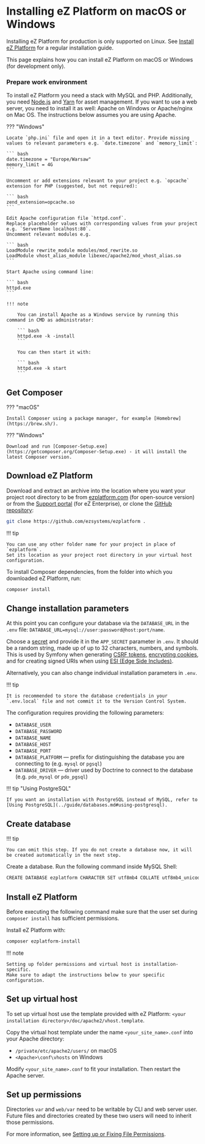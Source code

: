 # Installing eZ Platform on macOS or Windows

Installing eZ Platform for production is only supported on Linux.
See [Install eZ Platform](../getting_started/install_ez_platform.md) for a regular installation guide.

This page explains how you can install eZ Platform on macOS or Windows (for development only).

### Prepare work environment

To install eZ Platform you need a stack with MySQL and PHP.
Additionally, you need [Node.js](https://nodejs.org/en/) and [Yarn](https://yarnpkg.com/lang/en/docs/install/) for asset management.
If you want to use a web server, you need to install it as well: Apache on Windows or Apache/nginx on Mac OS.
The instructions below assumes you are using Apache.

??? "Windows"

    Locate `php.ini` file and open it in a text editor. Provide missing values to relevant parameters e.g. `date.timezone` and `memory_limit`:

    ``` bash
    date.timezone = "Europe/Warsaw"
    memory_limit = 4G
    ```

    Uncomment or add extensions relevant to your project e.g. `opcache` extension for PHP (suggested, but not required):

    ``` bash
    zend_extension=opcache.so
    ```

    Edit Apache configuration file `httpd.conf`.
    Replace placeholder values with corresponding values from your project e.g. `ServerName localhost:80`.
    Uncomment relevant modules e.g.

    ``` bash
    LoadModule rewrite_module modules/mod_rewrite.so
    LoadModule vhost_alias_module libexec/apache2/mod_vhost_alias.so
    ```

    Start Apache using command line:

    ``` bash
    httpd.exe
    ```

    !!! note

        You can install Apache as a Windows service by running this command in CMD as administrator:

        ``` bash
        httpd.exe -k -install
        ```

        You can then start it with:

        ``` bash
        httpd.exe -k start
        ```

## Get Composer

??? "macOS"

    Install Composer using a package manager, for example [Homebrew](https://brew.sh/).

??? "Windows"

    Download and run [Composer-Setup.exe](https://getcomposer.org/Composer-Setup.exe) - it will install the latest Composer version.

## Download eZ Platform

Download and extract an archive into the location where you want your project root directory to be from [ezplatform.com](https://ezplatform.com/#download-option) (for open-source version) or from the [Support portal](https://support.ez.no/Downloads) (for eZ Enterprise), or clone the [GitHub repository](https://github.com/ezsystems/ezplatform):

``` bash
git clone https://github.com/ezsystems/ezplatform .
```

!!! tip

    You can use any other folder name for your project in place of `ezplatform`.
    Set its location as your project root directory in your virtual host configuration.

To install Composer dependencies, from the folder into which you downloaded eZ Platform, run:

``` bash
composer install
```

## Change installation parameters

At this point you can configure your database via the `DATABASE_URL` in the `.env` file:
`DATABASE_URL=mysql://user:password@host:port/name`.

Choose a [secret](http://symfony.com/doc/current/reference/configuration/framework.html#secret)
and provide it in the `APP_SECRET` parameter in `.env`.
It should be a random string, made up of up to 32 characters, numbers, and symbols.
This is used by Symfony when generating [CSRF tokens](https://symfony.com/doc/current/security/csrf.html),
[encrypting cookies](http://symfony.com/doc/current/cookbook/security/remember_me.html),
and for creating signed URIs when using [ESI (Edge Side Includes)](https://symfony.com/doc/current/http_cache/esi.html).

Alternatively, you can also change individual installation parameters in `.env`.

!!! tip

    It is recommended to store the database credentials in your `.env.local` file and not commit it to the Version Control System.

The configuration requires providing the following parameters:

- `DATABASE_USER`
- `DATABASE_PASSWORD`
- `DATABASE_NAME`
- `DATABASE_HOST`
- `DATABASE_PORT`
- `DATABASE_PLATFORM` —  prefix for distinguishing the database you are connecting to (e.g. `mysql` or `pgsql`)
- `DATABASE_DRIVER` — driver used by Doctrine to connect to the database (e.g. `pdo_mysql` or `pdo_pgsql`)

!!! tip "Using PostgreSQL"

    If you want an installation with PostgreSQL instead of MySQL, refer to [Using PostgreSQL](../guide/databases.md#using-postgresql).

## Create database

!!! tip

    You can omit this step. If you do not create a database now, it will be created automatically in the next step.

Create a database. Run the following command inside MySQL Shell:

``` bash
CREATE DATABASE ezplatform CHARACTER SET utf8mb4 COLLATE utf8mb4_unicode_520_ci;
```

## Install eZ Platform

Before executing the following command make sure that the user set during `composer install` has sufficient permissions.

Install eZ Platform with:

``` bash
composer ezplatform-install
```

!!! note

    Setting up folder permissions and virtual host is installation-specific.
    Make sure to adapt the instructions below to your specific configuration.

## Set up virtual host

To set up virtual host use the template provided with eZ Platform: `<your installation directory>/doc/apache2/vhost.template`.

Copy the virtual host template under the name `<your_site_name>.conf` into your Apache directory:

- `/private/etc/apache2/users/` on macOS
- `<Apache>\conf\vhosts` on Windows

Modify `<your_site_name>.conf` to fit your installation. Then restart the Apache server.

## Set up permissions

Directories `var` and `web/var` need to be writable by CLI and web server user.
Future files and directories created by these two users will need to inherit those permissions.

For more information, see [Setting up or Fixing File Permissions](http://symfony.com/doc/4.3/setup/file_permissions.html).